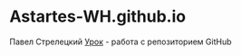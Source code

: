 # Astartes-WH.github.io
Павел Стрелецкий
[Урок](Astartes-WH.github.io "Тестовый вариант") - работа с репозиторием GitHub
